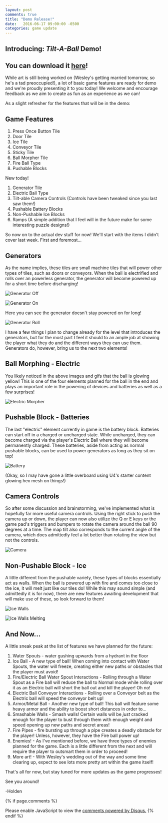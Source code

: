 ```yaml
---
layout: post
comments: true
title: "Demo Release!"
date:   2016-06-17 09:00:00 -0500
categories: game update
---
```

Introducing: *Tilt-A-Ball* Demo!
--------------------------------------

**You can download it** [**here**](http://holdenprofit.com/TiltABall.zip)!
---------------------------------------------------------------------------

While art is still being worked on (Wesley's getting married tomorrow, so he's a tad preoccupied!), a lot of basic game 
features are ready for demo and we're proudly presenting it to you today! We welcome and encourage feedback as we 
aim to create as fun as an experience as we can! 

As a slight refresher for the features that will be in the demo:

Game Features
-------------
1. Press Once Button Tile
2. Door Tile
3. Ice Tile
4. Conveyor Tile
5. Sticky Tile
6. Ball Morpher Tile
7. Fire Ball Type
8. Pushable Blocks

New today!

1. Generator Tile
2. Electric Ball Type
3. Tilt-able Camera Controls (Controls have been tweaked since you last saw them!)
4. Pushable Battery Blocks
5. Non-Pushable Ice Blocks
6. Ramps (A simple addition that I feel will in the future make for some interesting puzzle designs!)

So now on to the actual dev stuff for now! We'll start with the items I didn't cover last week. 
First and foremost...

Generators
----------
As the name implies, these tiles are small machine tiles that will power other types of tiles, such as doors or conveyors.
When the ball is electrified and rolls over an powerless generator, the generator will become powered up for a short time
before discharging!

![Generator Off](../../../../../../images/2016_06_17/generatorOff.png)

![Generator On](../../../../../../images/2016_06_17/generatorOn.png)


Here you can see the generator doesn't stay powered on for long!

![Generator Roll](../../../../../../images/2016_06_17/generator.gif)

I have a few things I plan to change already for the level that introduces the generators, but for the most part I feel
it should to an ample job at showing the player what they do and the different ways they can use them. Generators do, 
however, bring us to the next two elements!

Ball Morphing - Electric
------------------------
You likely noticed in the above images and gifs that the ball is glowing yellow! This is one of the four elements planned
for the ball in the end and plays an important role in the powering of devices and batteries as well as a few surprises!

![Electric Morpher](../../../../../../images/2016_06_17/elecMorpher.gif)


Pushable Block - Batteries
--------------------------
The last "electric" element currently in game is the battery block. Batteries can start off in a charged or uncharged state.
While uncharged, they can become charged via the player's Electric Ball where they will become permanently charged. These
batteries, aside from acting as normal pushable blocks, can be used to power generators as long as they sit on top!

![Battery](../../../../../../images/2016_06_17/batteryBlock.gif)

(Okay, so I may have gone a little overboard using U4's starter content glowing hex mesh on things!)

Camera Controls
---------------
So after some discussion and brainstorming, we've implemented what is hopefully far more useful camera controls. Using the
right stick to push the camera up or down, the player can now also utilize the Q or E keys or the game pad's triggers and
bumpers to rotate the camera around the ball 90 degrees at a time. The map tilt also corresponds to the current angle 
of the camera, which does admittedly feel a lot better than rotating the view but not the controls.

![Camera](../../../../../../images/2016_06_17/cameraRotations.gif)

Non-Pushable Block - Ice
------------------------
A little different from the pushable variety, these types of blocks essentially act as walls. When the ball is powered 
up with fire and comes too close to the ice, it will melt just like our tiles do! While this may sound simple (and
admittedly it is for now), there are new features awaiting development that will make use of these, so look forward to them!

![Ice Walls](../../../../../../images/2016_06_17/iceWalls.png)

![Ice Walls Melting](../../../../../../images/2016_06_17/iceWallsMelting.gif)

And Now...
----------
A little sneak peak at the list of features we have planned for the future:

1. Water Spouts - water gushing upwards from a hydrant in the floor
2. Ice Ball - A new type of ball! When coming into contact with Water Spouts, the water will freeze, creating either
 new paths or obstacles that the player must avoid!
3. Fire/Electric Ball Water Spout Interactions - Rolling through a Water Spout as a Fire ball will reduce the ball to Normal mode while
rolling over it as an Electric ball will short the ball out and kill the player! Oh no!
4. Electric Ball Conveyor Interactions - Rolling over a Conveyor belt as the Electric ball will speed the conveyor belt up!
5. Armor/Metal Ball - Another new type of ball! This ball will feature some heavy armor and the ability to boost short 
distances in order to...
6. Smashable Walls - Smash walls! Certain walls will be *just* cracked enough for the player to bust through them with 
enough weight and speed opening up new paths and secret areas!
7. Fire Pipes - fire bursting up through a pipe creates a deadly obstacle for the player! Unless, however, they have the
Fire ball power up!
8. Enemies! - As I've mentioned before, we have three types of enemies planned for the game. Each is a little different
from the next and will require the player to outsmart them in order to proceed!
9. More art! - With Wesley's wedding out of the way and some time clearing up, expect to see lots more pretty art within 
the game itself!

That's all for now, but stay tuned for more updates as the game progresses!

See you around!

-Holden

{% if page.comments %}
<div id="disqus_thread"></div>
<script>
/**
* RECOMMENDED CONFIGURATION VARIABLES: EDIT AND UNCOMMENT THE SECTION BELOW TO INSERT DYNAMIC VALUES FROM YOUR PLATFORM OR CMS.
* LEARN WHY DEFINING THESE VARIABLES IS IMPORTANT: https://disqus.com/admin/universalcode/#configuration-variables
*/
/*
var disqus_config = function () {
this.page.url = PAGE_URL; // Replace PAGE_URL with your page's canonical URL variable
this.page.identifier = PAGE_IDENTIFIER; // Replace PAGE_IDENTIFIER with your page's unique identifier variable
};
*/
(function() { // DON'T EDIT BELOW THIS LINE
var d = document, s = d.createElement('script');

s.src = '//acrylicorner.disqus.com/embed.js';

s.setAttribute('data-timestamp', +new Date());
(d.head || d.body).appendChild(s);
})();
</script>
<noscript>Please enable JavaScript to view the <a href="https://disqus.com/?ref_noscript" rel="nofollow">comments powered by Disqus.</a></noscript>
{% endif %}